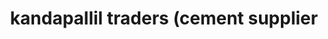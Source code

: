 ---
title: "kandapallil traders (cement supplier"
url: /pampady/kandapallil-traders-cement-supplier/
shop: shop
---